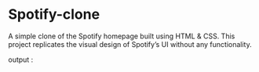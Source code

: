 # Spotify-clone

A simple clone of the Spotify homepage built using HTML & CSS. This project replicates the visual design of Spotify’s UI without any functionality.

output : 
